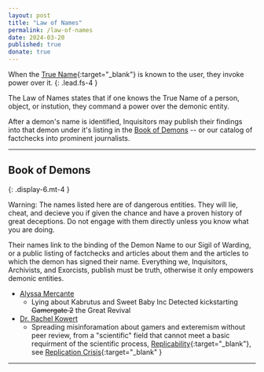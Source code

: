 ```yaml
---
layout: post
title: "Law of Names"
permalink: /law-of-names
date: 2024-03-20
published: true
donate: true
---
```

When the [True Name](https://en.wikipedia.org/wiki/True_name){:target="_blank"} is known to the user, they invoke power over it. 
{: .lead.fs-4 }

The Law of Names states that if one knows the True Name of a person, object, or instution, they command a power over the demonic entity. 

After a demon's name is identified, Inquisitors may publish their findings into that demon under it's listing in the [Book of Demons](#book-of-demons) -- or our catalog of factchecks into prominent journalists. 

---

## Book of Demons 
{: .display-6.mt-4 }

Warning: The names listed here are of dangerous entities. They will lie, cheat, and decieve you if given the chance and have a proven history of great deceptions. Do not engage with them directly unless you know what you are doing.

Their names link to the binding of the Demon Name to our Sigil of Warding, or a public listing of factchecks and articles about them and the articles to which the demon has signed their name. Everything we, Inquisitors, Archivists, and Exorcists, publish must be truth, otherwise it only empowers demonic entities. 

- [Alyssa Mercante](https://alyssamercante.com/)
  - Lying about Kabrutus and Sweet Baby Inc Detected kickstarting ~~Gamergate 2~~ the Great Revival
- [Dr. Rachel Kowert](https://drkowert.com/)
  - Spreading misinforamation about gamers and exteremism without peer review, from a "scientific" field that cannot meet a basic requirment of the scientific process, [Replicability](https://www.ncbi.nlm.nih.gov/books/NBK547524/#:~:text=Replication%20is%20one%20of%20the,reliable%20claim%20to%20new%20knowledge.){:target="_blank"}, see [Replication Crisis](https://en.wikipedia.org/wiki/Replication_crisis){:target="_blank" }
  

---
